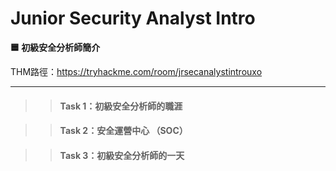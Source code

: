 # Junior Security Analyst Intro

**🟦 初級安全分析師簡介**

THM路徑：https://tryhackme.com/room/jrsecanalystintrouxo

---

>> #### Task 1：初級安全分析師的職涯

>> #### Task 2：安全運營中心 （SOC）

>> #### Task 3：初級安全分析師的一天


